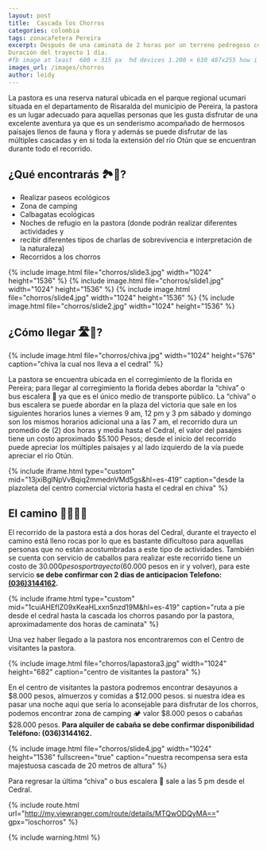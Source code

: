 ```yaml
---
layout: post
title:  Cascada los Chorros
categories: colombia 
tags: zonacafetera Pereira
excerpt: Después de una caminata de 2 horas por un terreno pedregoso con el río Otún al costado se llega a esta hermosa cascada de 20 metros de altura, este tesoro  se encuentra oculto en el Santuario de Fauna y Flora Otún Quimbaya, vale la pena visitarla!!.
Duración del trayecto 1 día.
#fb image at least  600 × 315 px  hd devices 1.200 × 630 487x255 how i see it
images_url: /images/chorros
author: leidy
---
```

La pastora es una reserva natural ubicada en el parque regional ucumari situada en el departamento de Risaralda del municipio de Pereira, la pastora es un lugar adecuado para aquellas personas que les gusta disfrutar de una excelente aventura ya que es un senderismo acompañado de hermosos paisajes llenos de fauna y flora y además se puede disfrutar de las múltiples cascadas y en si toda la extensión del río Otún que se encuentran durante todo el recorrido.
 
## ¿Qué encontrarás 🏞👀?
* Realizar paseos ecológicos
* Zona de camping
* Calbagatas ecológicas
* Noches de refugio en la pastora (donde podrán realizar diferentes actividades y
* recibir diferentes tipos de charlas de sobrevivencia e interpretación de la naturaleza)
* Recorridos a los chorros

<amp-carousel 
    width="1024"
    height="1500"
    layout="responsive"
    type="slides"
    autoplay
    delay="2000">
    {% include image.html 
        file="chorros/slide3.jpg" 
        width="1024"
        height="1536"
    %} 
    {% include image.html 
        file="chorros/slide1.jpg" 
        width="1024"
        height="1536"
    %} 
    {% include image.html 
        file="chorros/slide4.jpg" 
        width="1024"
        height="1536"
    %} 
    {% include image.html 
        file="chorros/slide2.jpg" 
        width="1024"
        height="1536"
    %} 
</amp-carousel>

## ¿Cómo llegar 🛣🚌?

{% include image.html 
    file="chorros/chiva.jpg" 
    width="1024"
    height="576"
    caption="chiva la cual nos lleva a el cedral"
%} 

La pastora se encuentra ubicada en el corregimiento de la florida en Pereira; para llegar al corregimiento la florida debes abordar la “chiva” o bus escalera 🚌 ya que es el único medio de transporte público. La “chiva” o bus escalera se puede abordar en la plaza del victoria que sale en los siguientes horarios lunes a viernes 9 am, 12 pm y 3 pm sábado y domingo son los mismos horarios adicional una a las 7 am, el recorrido dura un promedio de (2) dos horas y media hasta el Cedral, el valor del pasajes tiene un costo aproximado $5.100 Pesos; desde el inicio del recorrido puede apreciar los múltiples paisajes y al lado izquierdo de la vía puede apreciar el río Otún.

{% include iframe.html
    type="custom"
    mid="13jxiBglNpVvBqiq2mmednVMd5gs&hl=es-419"
    caption="desde  la plazoleta del centro comercial victoria hasta el cedral en chiva"
%}

## El camino 🚶🏽🚶🏽

El recorrido de la pastora está a dos horas del Cedral, durante el trayecto el camino está lleno rocas por lo que es bastante dificultoso para aquellas personas que no están acostumbradas a este tipo de actividades. También se cuenta con servicio de caballos para realizar este recorrido tiene un costo de $30.000 pesos por trayecto ($60.000 pesos en ir y volver), para este servicio __se debe confirmar con 2 dias de anticipacion Telefono: <a href="tel:0363144162">(036)3144162</a>.__

{% include iframe.html
    type="custom"
    mid="1cuiAHEfIZ09xKeaHLxxn5nzd19M&hl=es-419"
    caption="ruta a pie desde el cedral hasta la cascada los chorros pasando por la pastora, aproximadamente dos horas de caminata"
%}

Una vez haber llegado a la pastora nos encontraremos con el Centro de visitantes la pastora.

{% include image.html 
    file="chorros/lapastora3.jpg" 
    width="1024"
    height="682"
    caption="centro de visitantes la pastora"
%} 

En el centro de visitantes la pastora podremos encontrar desayunos a $8.000  pesos, almuerzos y comidas a $12.000 pesos. si nuestra idea es pasar una noche aqui que seria lo aconsejable para disfrutar de los chorros, podemos encontrar zona de camping 🏕 valor $8.000 pesos o cabañas $28.000 pesos. __Para alquiler de cabaña se debe confirmar disponibilidad Teléfono: (036)3144162.__
 
{% include image.html 
    file="chorros/slide4.jpg" 
    width="1024"
    height="1536"
    fullscreen="true"
    caption="nuestra recompensa sera esta majestuosa cascada de 20 metros de altura"
%} 
 
Para regresar la última “chiva” o bus escalera 🚌 sale a las 5 pm desde el Cedral.

{% include route.html
           url="http://my.viewranger.com/route/details/MTQwODQyMA=="
           gpx="loschorros"
%}

{% include warning.html %}

